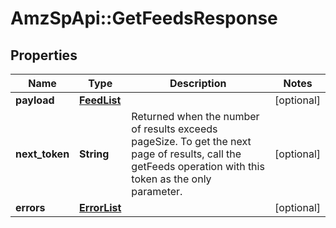 # AmzSpApi::GetFeedsResponse

## Properties
Name | Type | Description | Notes
------------ | ------------- | ------------- | -------------
**payload** | [**FeedList**](FeedList.md) |  | [optional] 
**next_token** | **String** | Returned when the number of results exceeds pageSize. To get the next page of results, call the getFeeds operation with this token as the only parameter. | [optional] 
**errors** | [**ErrorList**](ErrorList.md) |  | [optional] 

